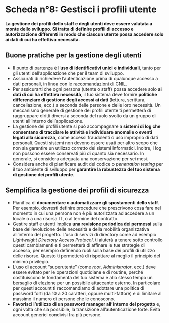 # Scheda n°8: Gestisci i profili utente

#### La gestione dei profili dello staff e degli utenti deve essere valutata a monte dello sviluppo. Si tratta di definire profili di accesso e autorizzazione differenti in modo che ciascun utente possa accedere solo ai dati di cui ha effettiva necessità.

## Buone pratiche per la gestione degli utenti

* Il punto di partenza è l’**uso di identificativi unici e individuali**, tanto per gli utenti dell’applicazione che per il team di sviluppo.
* Assicurati di richiedere l’autenticazione prima di qualunque accesso a dati personali, in linea con le [raccomandazioni di CNIL](https://www.cnil.fr/en/passwords-minimum-security-recommendations-businesses-and-citizens).
* Per assicurarti che ogni persona (utente o staff) possa accedere solo **ai dati di cui ha effettiva necessità**, il tuo sistema deve fornire **politiche differenziare di gestione degli accessi ai dati** (lettura, scrittura, cancellazione, ecc.) a seconda delle persone e delle loro necessità. Un meccanismo generale di gestione dei profili utente ti permetterà di raggruppare diritti diversi a seconda del ruolo svolto da un gruppo di utenti all’interno dell’applicazione.
* La gestione dei profili utente si può accompagnare a **sistemi di log che consentano di tracciare le attività e individuare anomalie o eventi legati alla sicurezza**, come accessi fraudolenti o uso improprio di dati personali. Questi sistemi non devono essere usati per altro scopo che non sia garantire un utilizzo corretto dei sistemi informatici. Inoltre, i log non possono essere conservati più di quanto sia necessario. In generale, si considera adeguata una conservazione per sei mesi.
* Considera anche di pianificare audit del codice o *penetration testing* per il tuo ambiente di sviluppo per **garantire la robustezza del tuo sistema di gestione dei profili utente**.

## Semplifica la gestione dei profili di sicurezza

* Pianifica di **documentare o automatizzare gli spostamenti dello staff**. Per esempio, dovresti definire procedure che prescrivono cosa fare nel momento in cui una persona non è più autorizzata ad accedere a un locale o a una risorsa IT, o al termine del contratto.
* Gestire staff e utenti implica **una revisione periodica dei permessi** sulla base dell’evoluzione delle necessità e della mobilità organizzativa all’interno del progetto. L’uso di servizi di directory come ad esempio *Lightweight Directory Access Protocol*, ti aiuterà a tenere sotto controllo questi cambiamenti e ti permetterà di affinare le tue strategie di accesso, per esempio definendo ruoli sulla base dei profili di utilizzo delle risorse. Questo ti permetterà di rispettare al meglio il principio del minimo privilegio.
* L’uso di account “superutente” (come *root*, *Administrator*, ecc.) deve essere evitato per le operazioni quotidiane e di routine, perché costituiscono le fondamenta del tuo sistema e allo stesso tempo un bersaglio di elezione per un possibile attaccante esterno. In particolare per questi account ti raccomandiamo di adottare una politica di password forti (da 10 a 20 caratteri, oppure multi-fattore) e di limitare al massimo il numero di persone che le conoscono.
* **Favorisci l’utilizzo di un password manager all’interno del progetto** e, ogni volta che sia possibile, la transizione all’autenticazione forte. Evita account generici condivisi fra più persone.
